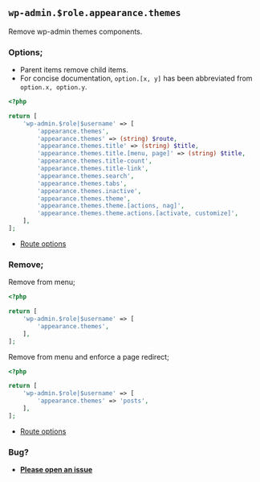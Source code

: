 ## `wp-admin.$role.appearance.themes`

Remove wp-admin themes components.

### Options;

* Parent items remove child items. 
* For concise documentation, `option.[x, y]` has been abbreviated from `option.x, option.y`.

```php
<?php

return [
    'wp-admin.$role|$username' => [
        'appearance.themes',
        'appearance.themes' => (string) $route,
        'appearance.themes.title' => (string) $title,
        'appearance.themes.title.[menu, page]' => (string) $title,
        'appearance.themes.title-count',
        'appearance.themes.title-link',
        'appearance.themes.search',
        'appearance.themes.tabs',
        'appearance.themes.inactive',
        'appearance.themes.theme',
        'appearance.themes.theme.[actions, nag]',
        'appearance.themes.theme.actions.[activate, customize]',
    ],
];
```

* [Route options](../route-options.md)

### Remove;

Remove from menu;

```php
<?php

return [
    'wp-admin.$role|$username' => [
        'appearance.themes',
    ],
];
```

Remove from menu and enforce a page redirect;

```php
<?php

return [
    'wp-admin.$role|$username' => [
        'appearance.themes' => 'posts',
    ],
];
```

* [Route options](../route-options.md)

### Bug?

* **[Please open an issue](https://github.com/soberwp/intervention/issues/new?title=[wp-admin.appearance.themes]&labels=bug&assignees=darrenjacoby)**
